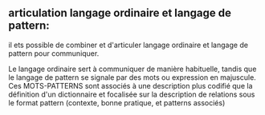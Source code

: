 ## articulation langage ordinaire et langage de pattern:

il ets possible de combiner et d'articuler langage ordinaire et langage de pattern pour communiquer.

Le langage ordinaire sert à communiquer de manière habituelle, tandis que le langage de pattern se signale par des mots ou expression en majuscule. Ces MOTS-PATTERNS sont associés à une description plus codifié que la définition d'un dictionnaire et focalisée sur la description de relations sous le format pattern (contexte, bonne pratique, et patterns associés)


